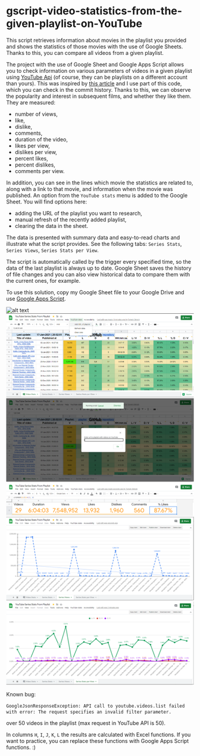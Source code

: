 # gscript-video-statistics-from-the-given-playlist-on-YouTube
This script retrieves information about movies in the playlist you provided and shows the statistics of those movies with the use of Google Sheets. Thanks to this, you can compare all videos from a given playlist.

The project with the use of Google Sheet and Google Apps Script allows you to check information on various parameters of videos in a given playlist using [YouTube Api](https://developers.google.com/youtube/v3/docs) (of course, they can be playlists on a different account than yours).
This was inspired by [this article](https://dev.to/rick_viscomi/using-sheets-and-the-youtube-api-to-track-video-analytics-6el) and I use part of this code, which you can check in the commit history.
Thanks to this, we can observe the popularity and interest in subsequent films, and whether they like them. They are measured:
- number of views,
- like,
- dislike,
- comments,
- duration of the video,
- likes per view,
- dislikes per view,
- percent likes,
- percent dislikes,
- comments per view.
  
In addition, you can see in the lines which movie the statistics are related to, along with a link to that movie, and information when the movie was published.
An option from the `YouTube stats` menu is added to the Google Sheet. You will find options here:
- adding the URL of the playlist you want to research,
- manual refresh of the recently added playlist,
- clearing the data in the sheet.

The data is presented with summary data and easy-to-read charts and illustrate what the script provides. See the following tabs: `Series Stats`, `Series Views`, `Series Stats per View`.

The script is automatically called by the trigger every specified time, so the data of the last playlist is always up to date. Google Sheet saves the history of file changes and you can also view historical data to compare them with the current ones, for example.

To use this solution, copy my Google Sheet file to your Google Drive and use [Google Apps Script](https://www.google.com/script/start/).

![alt text](images/YouTube_tracker_stats.gif "Gif how it works")
![alt text](images/YouTubeStats_1.png)
![alt text](images/YouTubeStats_2.png)
![alt text](images/YouTubeStats_3.png)
![alt text](images/YouTubeStats_4.png)
![alt text](images/YouTubeStats_5.png)

Known bug:
```
GoogleJsonResponseException: API call to youtube.videos.list failed with error: The request specifies an invalid filter parameter.

```

over 50 videos in the playlist (max request in YouTube API is 50).

In columns `H`, `I`, `J`, `K`, `L` the results are calculated with Excel functions. If you want to practice, you can replace these functions with Google Apps Script functions. :)
